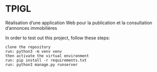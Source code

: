 # TPIGL
Réalisation d’une application Web pour la publication et la  consultation d’annonces immobilières

In order to test out this project, follow these steps:

    clone the repository
    run: python3 -m venv venv
    then activate the virtual environment
    run: pip install -r requirements.txt
    run: python3 manage.py runserver
